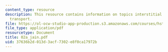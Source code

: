 ```yaml
---
content_type: resource
description: This resource contains information on topics interstitial and lymphatic
  transport.
file: https://ol-ocw-studio-app-production.s3.amazonaws.com/courses/hst-525j-tumor-pathophysiology-and-transport-phenomena-fall-2005/37636b2d013d3acf7302e8f0ca17972b_02a_jain.pdf
file_type: application/pdf
resourcetype: Document
title: 02a_jain.pdf
uid: 37636b2d-013d-3acf-7302-e8f0ca17972b
---
```

